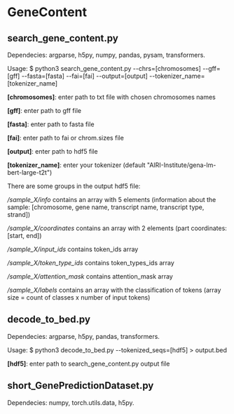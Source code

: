 # GeneContent
## search_gene_content.py

Dependecies: argparse, h5py, numpy, pandas, pysam, transformers.

Usage: $ python3 search_gene_content.py --chrs=[chromosomes] --gff=[gff] --fasta=[fasta] --fai=[fai] --output=[output] --tokenizer_name=[tokenizer_name]

**[chromosomes]**: enter path to txt file with chosen chromosomes names

**[gff]**: enter path to gff file

**[fasta]**: enter path to fasta file

**[fai]**: enter path to fai or chrom.sizes file

**[output]**: enter path to hdf5 file

**[tokenizer_name]**: enter your tokenizer (default "AIRI-Institute/gena-lm-bert-large-t2t")

There are some groups in the output hdf5 file:

  */sample_X/info* contains an array with 5 elements (information about the sample: [chromosome, gene name, transcript name, transcript type, strand])
  
  */sample_X/coordinates* contains an array with 2 elements (part coordinates: [start, end])

  */sample_X/input_ids* contains token_ids array

  */sample_X/token_type_ids* contains token_types_ids array

  */sample_X/attention_mask* contains attention_mask array

  */sample_X/labels* contains an array with  the classification of tokens (array size = count of classes x number of input tokens)

## decode_to_bed.py

Dependecies: argparse, h5py, pandas, transformers.

Usage: $ python3 decode_to_bed.py --tokenized_seqs=[hdf5] > output.bed

**[hdf5]**: enter path to search_gene_content.py output file

## short_GenePredictionDataset.py

Dependecies: numpy, torch.utils.data, h5py.


